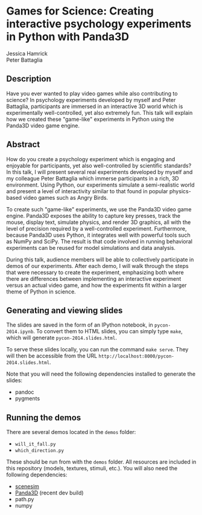 # Games for Science: Creating interactive psychology experiments in Python with Panda3D

Jessica Hamrick  
Peter Battaglia

## Description

Have you ever wanted to play video games while also contributing to
science? In psychology experiments developed by myself and Peter
Battaglia, participants are immersed in an interactive 3D world which
is experimentally well-controlled, yet also extremely fun. This talk
will explain how we created these "game-like" experiments in Python
using the Panda3D video game engine.

## Abstract

How do you create a psychology experiment which is engaging and
enjoyable for participants, yet also well-controlled by scientific
standards? In this talk, I will present several real experiments
developed by myself and my colleague Peter Battaglia which immerse
participants in a rich, 3D environment. Using Python, our experiments
simulate a semi-realistic world and present a level of interactivity
similar to that found in popular physics-based video games such as
Angry Birds.

To create such "game-like" experiments, we use the Panda3D video game
engine. Panda3D exposes the ability to capture key presses, track the
mouse, display text, simulate physics, and render 3D graphics, all
with the level of precision required by a well-controlled
experiment. Furthermore, because Panda3D uses Python, it integrates
well with powerful tools such as NumPy and SciPy. The result is that
code involved in running behavioral experiments can be reused for
model simulations and data analysis.

During this talk, audience members will be able to collectively
participate in demos of our experiments. After each demo, I will walk
through the steps that were necessary to create the experiment,
emphasizing both where there are differences between implementing an
interactive experiment versus an actual video game, and how the
experiments fit within a larger theme of Python in science.


## Generating and viewing slides

The slides are saved in the form of an IPython notebook, in
`pycon-2014.ipynb`. To convert them to HTML slides, you can simply
type `make`, which will generate `pycon-2014.slides.html`.

To serve these slides locally, you can run the command `make
serve`. They will then be accessible from the URL
`http://localhost:8000/pycon-2014.slides.html`.

Note that you will need the following dependencies installed to
generate the slides:
   
* pandoc
* pygments


## Running the demos

There are several demos located in the `demos` folder:
   
* `will_it_fall.py`
* `which_direction.py`

These should be run from with the `demos` folder. All resources are
included in this repository (models, textures, stimuli, etc.). You
will also need the following dependencies:
    
* [scenesim](https://github.com/pbattaglia/scenesim)
* [Panda3D](http://www.panda3d.org) (recent dev build)
* path.py
* numpy

